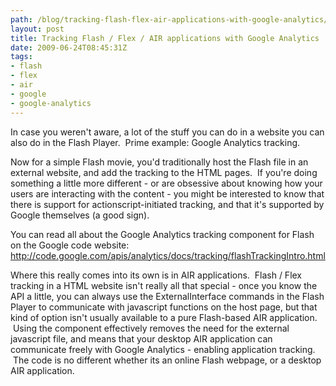 ```yaml
---
path: /blog/tracking-flash-flex-air-applications-with-google-analytics/
layout: post
title: Tracking Flash / Flex / AIR applications with Google Analytics
date: 2009-06-24T08:45:31Z
tags:
- flash
- flex
- air
- google
- google-analytics
---
```


In case you weren't aware, a lot of the stuff you can do in a website you can also do in the Flash Player.  Prime example: Google Analytics tracking.

Now for a simple Flash movie, you'd traditionally host the Flash file in an external website, and add the tracking to the HTML pages.  If you're doing something a little more different - or are obsessive about knowing how your users are interacting with the content - you might be interested to know that there is support for actionscript-initiated tracking, and that it's supported by Google themselves (a good sign).

You can read all about the Google Analytics tracking component for Flash on the Google code website: <a href="http://code.google.com/apis/analytics/docs/tracking/flashTrackingIntro.html" target="_blank">http://code.google.com/apis/analytics/docs/tracking/flashTrackingIntro.html</a>

Where this really comes into its own is in AIR applications.  Flash / Flex tracking in a HTML website isn't really all that special - once you know the API a little, you can always use the ExternalInterface commands in the Flash Player to communicate with javascript functions on the host page, but that kind of option isn't usually available to a pure Flash-based AIR application.  Using the component effectively removes the need for the external javascript file, and means that your desktop AIR application can communicate freely with Google Analytics - enabling application tracking.  The code is no different whether its an online Flash webpage, or a desktop AIR application.